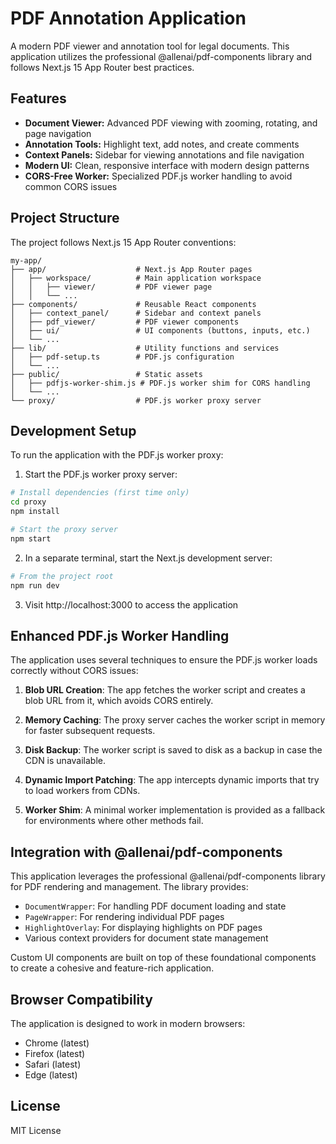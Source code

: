 # PDF Annotation Application

A modern PDF viewer and annotation tool for legal documents. This application utilizes the professional @allenai/pdf-components library and follows Next.js 15 App Router best practices.

## Features

- **Document Viewer:** Advanced PDF viewing with zooming, rotating, and page navigation
- **Annotation Tools:** Highlight text, add notes, and create comments
- **Context Panels:** Sidebar for viewing annotations and file navigation
- **Modern UI:** Clean, responsive interface with modern design patterns
- **CORS-Free Worker:** Specialized PDF.js worker handling to avoid common CORS issues

## Project Structure

The project follows Next.js 15 App Router conventions:

```
my-app/
├── app/                    # Next.js App Router pages
│   ├── workspace/          # Main application workspace
│   │   ├── viewer/         # PDF viewer page
│   │   └── ...
├── components/             # Reusable React components
│   ├── context_panel/      # Sidebar and context panels
│   ├── pdf_viewer/         # PDF viewer components
│   ├── ui/                 # UI components (buttons, inputs, etc.)
│   └── ...
├── lib/                    # Utility functions and services
│   ├── pdf-setup.ts        # PDF.js configuration
│   └── ...
├── public/                 # Static assets
│   ├── pdfjs-worker-shim.js # PDF.js worker shim for CORS handling
│   └── ...
└── proxy/                  # PDF.js worker proxy server
```

## Development Setup

To run the application with the PDF.js worker proxy:

1. Start the PDF.js worker proxy server:

```bash
# Install dependencies (first time only)
cd proxy
npm install

# Start the proxy server
npm start
```

2. In a separate terminal, start the Next.js development server:

```bash
# From the project root
npm run dev
```

3. Visit http://localhost:3000 to access the application

## Enhanced PDF.js Worker Handling

The application uses several techniques to ensure the PDF.js worker loads correctly without CORS issues:

1. **Blob URL Creation**: The app fetches the worker script and creates a blob URL from it, which avoids CORS entirely.

2. **Memory Caching**: The proxy server caches the worker script in memory for faster subsequent requests.

3. **Disk Backup**: The worker script is saved to disk as a backup in case the CDN is unavailable.

4. **Dynamic Import Patching**: The app intercepts dynamic imports that try to load workers from CDNs.

5. **Worker Shim**: A minimal worker implementation is provided as a fallback for environments where other methods fail.

## Integration with @allenai/pdf-components

This application leverages the professional @allenai/pdf-components library for PDF rendering and management. The library provides:

- `DocumentWrapper`: For handling PDF document loading and state
- `PageWrapper`: For rendering individual PDF pages
- `HighlightOverlay`: For displaying highlights on PDF pages
- Various context providers for document state management

Custom UI components are built on top of these foundational components to create a cohesive and feature-rich application.

## Browser Compatibility

The application is designed to work in modern browsers:
- Chrome (latest)
- Firefox (latest)
- Safari (latest)
- Edge (latest)

## License

MIT License





